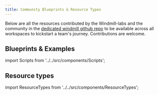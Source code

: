 ```yaml
---
title: Community Blueprints & Resource Types
---
```


Below are all the resources contributed by the Windmill-labs and the community
in the
[dedicated windmill github repo](https://github.com/windmill-labs/windmill) to
be available across all workspaces to kickstart a team's journey. Contributions
are welcome.

## Blueprints & Examples

import Scripts from '../../src/components/Scripts';

<Scripts />

## Resource types

import ResourceTypes from '../../src/components/ResourceTypes';

<ResourceTypes />
